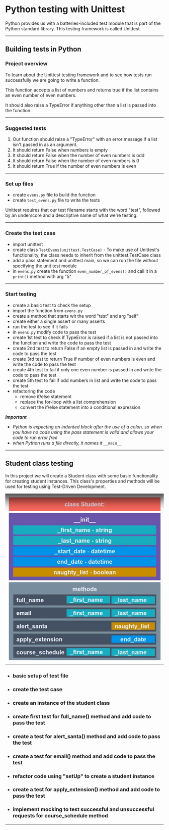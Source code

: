 # Python testing with Unittest

Python provides us with a batteries-included  test module that is part of the Python standard library. This testing framework  is called Unittest.

---

## Building tests in Python

### Project overview

To learn about the  Unittest testing framework and to see how tests run successfully we are going to write a function. 

This function accepts a list of numbers and returns true if the list contains an even number of even numbers. 

It should also raise a TypeError if anything  other than a list is passed into the function.

---

### Suggested tests

1. Our function should raise a "TypeError" with an error message if a list isn't passed in as an argument.
1. It should return False when numbers is empty
1. It should return False when the number of even numbers is odd
1. It should return False when the number of even numbers is 0
1. It should return True if the number of even numbers is even

---

### Set up files

- create `evens.py` file to build the function
- create `test_evens.py` file to write the tests

Unittest requires that our test  filename starts with the word "test", followed by an underscore and a descriptive name of what we're testing.

---

### Create the test case

- import unittest
- create class `TestEvens(unittest.TestCase)` - To make use of Unittest's functionality, the class needs to inherit from the unittest.TestCase class
- add a pass statement and unittest.main, so we can run the file without specifying the unit test module
- in `evens.py` create the function `even_number_of_evens()` and call it in a `print()` method with arg "5"

---

### Start testing

- create a basic test to check the setup
- import the function from `evens.py`
- create a method that starts wit the word "test" and arg "self"
- create either a single assert or many asserts
- run the test to see if it fails
- in `evens.py` modify code to pass the test
- create 1st test to check if TypeError is raised if a list is not passed into the function and write the code to pass the test
- create 2nd test to return False if an empty list is passed in and write the code to pass the test
- create 3rd test to return True if number of even numbers is even and write the code to pass the test
- create 4th test to fail if only one even number is passed in and write the code to pass the test
- create 5th test to fail if odd numbers in list and write the code to pass the test
- refactoring the code
    - remove if/else statement
    - replace the for-loop with a list comprehension
    - convert the if/else statement into a conditional expression

*__Important__*
- *Python is expecting  an indented block after the use of a colon, so when you have no code using the pass statement  is valid and allows your code to run error free*
- *when Python runs a file directly, it names it `__main__`*

--- 

## Student class testing

In this project we will create a Student class with some basic functionality for creating student instances. This class's properties and methods will be used for testing using Test-Driven Development.

![student class](student_class_testing/images/student-class.JPG)


- ### basic setup of test file
- ### create the test case
- ### create an instance of the student class
- ### create first test for full_name() method and add code to pass the test
- ### create a test for alert_santa() method and add code to pass the test
- ### create a test for email() method and add code to pass the test
- ### refactor code using "setUp" to create a student instance
- ### create a test for apply_extension() method and add code to pass the test
- ### implement mocking to test successful and unsuccessful requests for course_schedule method

---